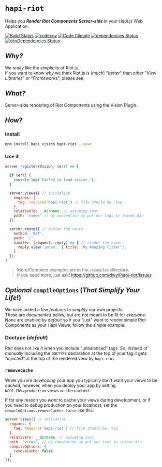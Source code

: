 # `hapi-riot`

Helps you ***Render Riot Components Server-side*** in your Hapi.js Web Application.

[![Build Status](https://travis-ci.org/dwyl/hapi-riot.svg?branch=master)](https://travis-ci.org/dwyl/hapi-riot)
[![codecov](https://codecov.io/gh/dwyl/hapi-riot/branch/master/graph/badge.svg)](https://codecov.io/gh/dwyl/hapi-riot)
[![Code Climate](https://codeclimate.com/github/dwyl/hapi-riot/badges/gpa.svg)](https://codeclimate.com/github/dwyl/hapi-riot)
[![dependencies Status](https://david-dm.org/dwyl/hapi-riot/status.svg)](https://david-dm.org/dwyl/hapi-riot)
[![devDependencies Status](https://david-dm.org/dwyl/hapi-riot/dev-status.svg)](https://david-dm.org/dwyl/hapi-riot?type=dev)

## _Why?_

We _really_ like the _simplicity_ of Riot.js.  
If you want to know _why_ we think Riot.js is (_much_) "_better_"
than _other_ "_View Libraries_" or "_Frameworks_",
please see:


## _What?_

Server-side rendering of Riot Components using the Vision Plugin.

## _How_?

### Install

```sh
npm install hapi vision hapi-riot --save
```

### Use it

```js
server.register(Vision, (err) => {

  if (err) {
    console.log('Failed to load vision.');
  }

  server.views({ // initialise
    engines: {
      tag: require('hapi-riot') // file should be .tag
    },
    relativeTo: __dirname, // assuming your
    path: 'views' // by convention we put our tags in /views dir
  });

  server.route({ // define the route
    method: 'GET',
    path: '/',
    handler: (request, reply) => { // render the view:
      reply.view('index', { title: 'My Amazing Title!');
    }
  });
}
```

> More/Complete examples are in the `/examples` directory.  
> If you need more, just ask! https://github.com/dwyl/hapi-riot/issues


## _Optional_ `compileOptions` (_That Simplify Your Life_!)

We have added a few _features_ to _simplify_ our own projects.  
These are _documented_ below, but are not meant to be fit for _everyone_.
None are enabled by _default_ so if you "just" want to render simple
Riot Components as your Hapi Views, follow the simple example.

### Doctype (_default_)

Riot does not like it when you include "unbalanced" tags.
So, instead of *manually* including the `DOCTYPE` declaration at the top
of your tag it gets "_injected_" at the top of the rendered view
by `hapi-riot`.


### `removeCache`

While you are _developing_ your app you typically don't want
your views to be _cached_, however, when you deploy your app
by setting `NODE_ENV=production` views will be cached.

If for _any_ reason you _want_ to cache your views during development,
or if you need to debug production on your localhost,
set the `compileOptions.removeCache: false` like this:

```js
server.views({ // initialise
  engines: {
    tag: require('hapi-riot') // file should be .tag
  },
  relativeTo: __dirname, // assuming your
  path: 'views', // by convention we put our tags in /views dir
  compileOptions: {
    removeCache: false
  }
});
```
